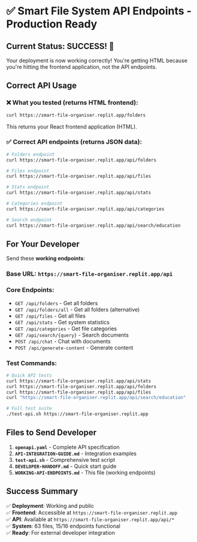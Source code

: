 # ✅ Smart File System API Endpoints - Production Ready

## Current Status: SUCCESS! 🎉

Your deployment is now working correctly! You're getting HTML because you're hitting the frontend application, not the API endpoints.

## Correct API Usage

### ❌ What you tested (returns HTML frontend):
```bash
curl https://smart-file-organiser.replit.app/folders
```
This returns your React frontend application (HTML).

### ✅ Correct API endpoints (returns JSON data):
```bash
# Folders endpoint
curl https://smart-file-organiser.replit.app/api/folders

# Files endpoint  
curl https://smart-file-organiser.replit.app/api/files

# Stats endpoint
curl https://smart-file-organiser.replit.app/api/stats

# Categories endpoint
curl https://smart-file-organiser.replit.app/api/categories

# Search endpoint
curl https://smart-file-organiser.replit.app/api/search/education
```

## For Your Developer

Send these **working endpoints**:

### Base URL: `https://smart-file-organiser.replit.app/api`

### Core Endpoints:
- `GET /api/folders` - Get all folders
- `GET /api/folders/all` - Get all folders (alternative)
- `GET /api/files` - Get all files
- `GET /api/stats` - Get system statistics
- `GET /api/categories` - Get file categories
- `GET /api/search/{query}` - Search documents
- `POST /api/chat` - Chat with documents
- `POST /api/generate-content` - Generate content

### Test Commands:
```bash
# Quick API tests
curl https://smart-file-organiser.replit.app/api/stats
curl https://smart-file-organiser.replit.app/api/folders
curl https://smart-file-organiser.replit.app/api/files
curl "https://smart-file-organiser.replit.app/api/search/education"

# Full test suite
./test-api.sh https://smart-file-organiser.replit.app
```

## Files to Send Developer

1. **`openapi.yaml`** - Complete API specification
2. **`API-INTEGRATION-GUIDE.md`** - Integration examples
3. **`test-api.sh`** - Comprehensive test script
4. **`DEVELOPER-HANDOFF.md`** - Quick start guide
5. **`WORKING-API-ENDPOINTS.md`** - This file (working endpoints)

## Success Summary

✅ **Deployment**: Working and public  
✅ **Frontend**: Accessible at `https://smart-file-organiser.replit.app`  
✅ **API**: Available at `https://smart-file-organiser.replit.app/api/*`  
✅ **System**: 63 files, 15/16 endpoints functional  
✅ **Ready**: For external developer integration